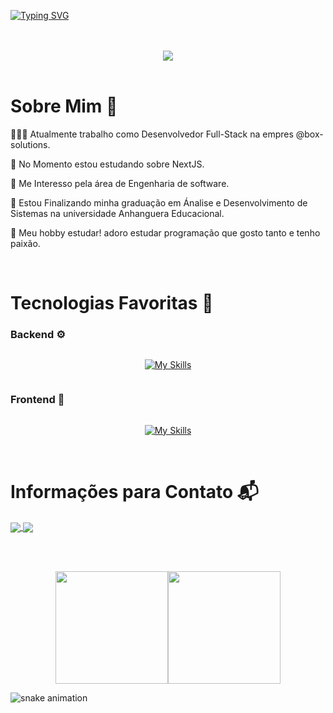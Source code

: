 [![Typing SVG](https://readme-typing-svg.herokuapp.com/?color=845ef7&size=35&center=true&vCenter=true&width=1000&lines=Hello,+my+name+is+Ruan+Victor;I'm+19+years+old;I'm+from+Brazil;I'm+a+Full-Stack+Developer;The+future+is+today;Be+Welcome!+:%29)](https://git.io/typing-svg)<br>

<br />
<br />

<div align="center">
 <img align="center" src="https://raw.githubusercontent.com/MicaelliMedeiros/micaellimedeiros/master/image/computer-illustration.png" />
</div>

<br />

# Sobre Mim 👤
<p>👨🏽‍💻 Atualmente trabalho como Desenvolvedor Full-Stack na empres @box-solutions.</p> 
<p>🌱 No Momento estou estudando sobre NextJS.</p>
<p>🤔 Me Interesso pela área de Engenharia de software.</p>
<p>💼 Estou Finalizando minha graduação em Ánalise e Desenvolvimento de Sistemas na universidade Anhanguera Educacional.</p>
<p>💬 Meu hobby estudar! adoro estudar programação que gosto tanto e tenho paixão.</p>

<br />

# Tecnologias Favoritas 💜
<h3>Backend ⚙️</h3>
<div style="display: flex; justify-content: center">

[![My Skills](https://skillicons.dev/icons?i=nestjs,prisma,express,docker,aws,mongo,postgresql,mysql,typescript,js&theme=dark)](https://skillicons.dev)

</div>

<h3>Frontend 🎨</h3>

<div style="display: flex; justify-content: center">

[![My Skills](https://skillicons.dev/icons?i=html,css,javascript,react,next,typescript,figma&theme=dark)](https://linkedin.com/in/ruan-victor-rateira)

</div>

<br />

# Informações para Contato 📬

<a href="https://www.linkedin.com/in/ruan-victor-rateira">
  <img
    align="center"
    src="https://img.shields.io/badge/LinkedIn-0077B5?style=for-the-badge&logo=linkedin&logoColor=white"
  />
</a>
<a href="mailto:vruan85@gmail.com">
  <img
    align="center"
    src="https://img.shields.io/badge/Gmail-D14836?style=for-the-badge&logo=gmail&logoColor=white"
  />
</a>

<br><br>

<div style="display: flex; align-items: center; flex-direction: row; justify-content: center">
  <img height="180em" src="https://github-readme-stats.vercel.app/api?username=ruanvsrateira&show_icons=true&theme=react&include_all_commits=true&count_private=true"/>

  <img height="180em" src="https://github-readme-stats.vercel.app/api/top-langs/?username=ruanvsrateira&layout=compact&langs_count=7&theme=react" />
  </div>

<div>
    
![snake animation](https://github.com/ruanvsrateira/ruanvsrateira/blob/output/github-contribution-grid-snake.svg)

</div>
